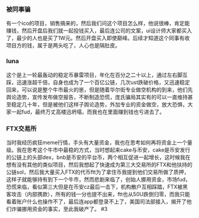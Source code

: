 ### 被同事骗
有一个ico的项目，销售搞来的，然后我们问这个项目怎么样，他说很棒，肯定能赚钱，然后开盘后我们就一起投钱买入，最后连公司的文案，ui设计师大家都买入了，最少的人也是买了1W元。然后开盘买入即使巅峰。后续才知道这个同事有收项目方的钱，属于是两头吃了，人心也是隔肚皮。
### luna
这个是上一轮最轰动的稳定币暴雷项目，年化在百分之二十以上，通过左右脚互踩，迅速涨超千倍，自身也成为了一个百亿公链，几次ust跌破价格，又迅速稳定回来，可以说是整个牛市最火的崽，但是随着华尔街专业做空机构的到来，他们先舆论造势，宣传发布做空报告，不断制造恐慌，庞氏骗局其实有的可以一直维持甚至稳定几十年，但是被他们这样子舆论造势，外加专业的资金做空，放大恐惧，大家一起fud，最终万丈高楼迅坍塌，而我也在里面赚到钱也亏进去了。
### FTX交易所
当时我经历疯狂meme行情，手头有大量资金，我也在思考如何再将资金上一个量级。我在思考这个牛市中最稳的方式，当时想起来cake与币安，cake是币安发行的公链上的头部dex，bnb是币安的平台币，两个相互促进一起增长，这时候我在想有没有其他的类似项目，然后我想起了快速成为第三大交易所的FTX和他扶持的公链sol，然后我大量买入FTX的代币ftt为了拿住币我提到他们交易所做了质押，这样子就能够持有到下一个牛市，然而悲剧来临了，创始人挪用资金，市场fud，恐慌来临，看似第三大但是在币安cz最后一击下，机构散户互相踩踏，FTX被黑客攻击（内部携款），所有的钱一分也提不出来，ftt也从50U跌倒归零，而我只能看着账户什么也操作不了，最后连app都登录不上了，美国司法部接入，揭开了他们诈骗挪用资金的事实，至此我破产了。
#3 